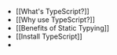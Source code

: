 - [[What's TypeScript?]]
- [[Why use TypeScript?]]
- [[Benefits of Static Typying]]
- [[Install TypeScript]]
-